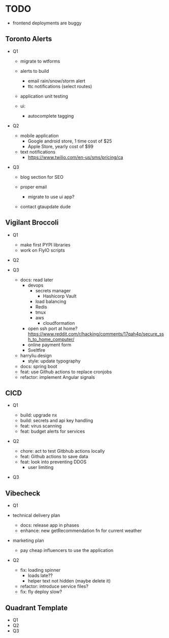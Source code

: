 # TODO

- frontend deployments are buggy

## Toronto Alerts

- Q1

  - migrate to wtforms
  - alerts to build

    - email rain/snow/storm alert
    - ttc notifications (select routes)

  - application unit testing
  - ui:
    - autocomplete tagging

- Q2
  - mobile application
    - Google android store, 1 time cost of $25
    - Apple Store, yearly cost of $99
  - text notifications
    - https://www.twilio.com/en-us/sms/pricing/ca
- Q3

  - blog section for SEO
  - proper email

    - migrate to use ui app?

  - contact gtaupdate dude

## Vigilant Broccoli

- Q1
  - make first PYPI libraries
  - work on FlyIO scripts
- Q2

- Q3

  - docs: read later
    - devops
      - secrets manager
        - Hashicorp Vault
      - load balancing
      - Redis
      - tmux
      - aws
        - cloudformation
    - open ssh port at home? https://www.reddit.com/r/hacking/comments/17qah4p/secure_ssh_to_home_computer/
    - online payment form
    - Sveltfire
  - harryliu.design
    - style: update typography
  - docs: spring boot
  - feat: use Github actions to replace cronjobs
  - refactor: implement Angular signals

## CICD

- Q1

  - build: upgrade nx
  - build: secrets and api key handling
  - feat: virus scanning
  - feat: budget alerts for services

- Q2

  - chore: act to test Gitbhub actions locally
  - feat: Github actions to save data
  - feat: look into preventing DDOS
    - user limiting

- Q3

## Vibecheck

- Q1

- technical delivery plan
  - docs: release app in phases
  - enhance: new getRecommendation fn for current weather
- marketing plan
  - pay cheap influencers to use the application
- Q2
  - fix: loading spinner
    - loads late??
    - helper text not hidden (maybe delete it)
  - refactor: introduce service files?
  - fix: fly deploy slow?

## Quadrant Template

- Q1
- Q2
- Q3
